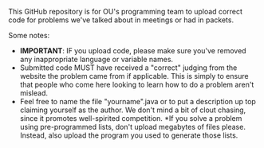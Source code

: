 This GitHub repository is for OU's programming team to upload correct code for problems we've talked about in meetings or had in packets.

Some notes:
* **IMPORTANT**: IF you upload code, please make sure you've removed any inappropriate language or variable names.
* Submitted code MUST have received a "correct" judging from the website the problem came from if applicable. This is simply to ensure that people who come here looking to learn how to do a problem aren't mislead.
* Feel free to name the file "yourname".java or to put a description up top claiming yourself as the author. We don't mind a bit of clout chasing, since it promotes well-spirited competition.
*If you solve a problem using pre-programmed lists, don't upload megabytes of files please. Instead, also upload the program you used to generate those lists.
